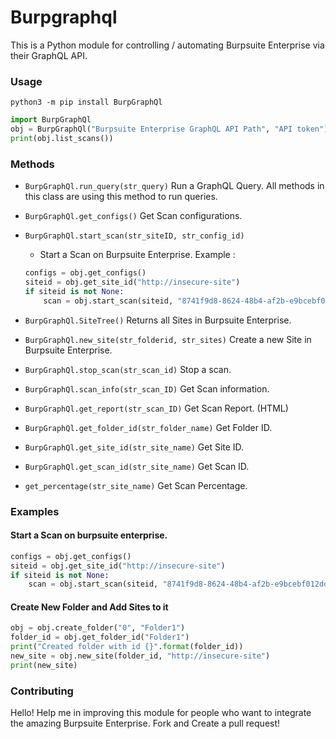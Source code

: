 # Burpgraphql
This is a Python module for controlling / automating Burpsuite Enterprise via their GraphQL API.

### Usage
```
python3 -m pip install BurpGraphQl
```

```python
import BurpGraphQl
obj = BurpGraphQl("Burpsuite Enterprise GraphQL API Path", "API token")
print(obj.list_scans())
```

### Methods 
- ``BurpGraphQl.run_query(str_query)``
    Run a GraphQL Query. All methods in this class are using this method to run queries.

- ``BurpGraphQl.get_configs()``
    Get Scan configurations.

- ``BurpGraphQl.start_scan(str_siteID, str_config_id)``
    - Start a Scan on Burpsuite Enterprise. Example : 
    ```python
    configs = obj.get_configs()
    siteid = obj.get_site_id("http://insecure-site")
    if siteid is not None:
        scan = obj.start_scan(siteid, "8741f9d8-8624-48b4-af2b-e9bcebf012dd") # Start Scan
    ```
- ``BurpGraphQl.SiteTree()`` Returns all Sites in Burpsuite Enterprise.

- ``BurpGraphQl.new_site(str_folderid, str_sites)`` Create a new Site in Burpsuite Enterprise.

- ``BurpGraphQl.stop_scan(str_scan_id)`` Stop a scan.

- ``BurpGraphQl.scan_info(str_scan_ID)`` Get Scan information.

- ``BurpGraphQl.get_report(str_scan_ID)`` Get Scan Report. (HTML)

- ``BurpGraphQl.get_folder_id(str_folder_name)`` Get Folder ID.

- ``BurpGraphQl.get_site_id(str_site_name)`` Get Site ID.

- ``BurpGraphQl.get_scan_id(str_site_name)`` Get Scan ID.

- ``get_percentage(str_site_name)`` Get Scan Percentage.


### Examples 

#### Start a Scan on burpsuite enterprise.

```python
configs = obj.get_configs()
siteid = obj.get_site_id("http://insecure-site")
if siteid is not None:
    scan = obj.start_scan(siteid, "8741f9d8-8624-48b4-af2b-e9bcebf012dd") # Start Scan

```

#### Create New Folder and Add Sites to it
```python
obj = obj.create_folder("0", "Folder1")
folder_id = obj.get_folder_id("Folder1")
print("Created folder with id {}".format(folder_id))
new_site = obj.new_site(folder_id, "http://insecure-site")
print(new_site)
```


### Contributing
Hello! Help me in improving this module for people who want to integrate the amazing Burpsuite Enterprise. Fork and Create a pull request! 